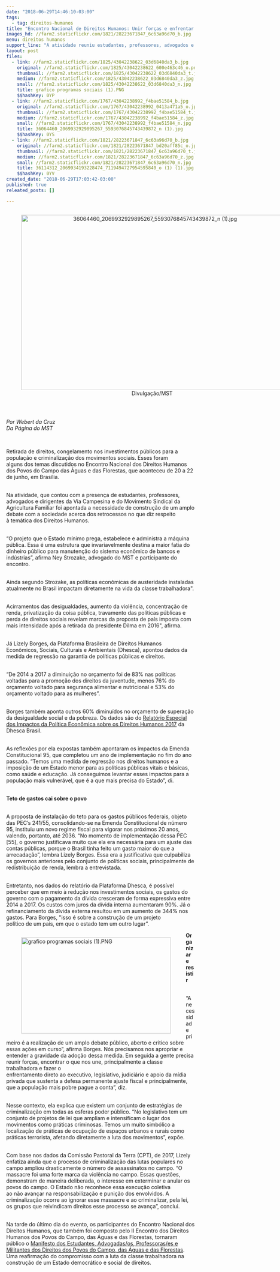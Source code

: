 ```yaml
---
date: "2018-06-29T14:46:10-03:00"
tags:
  - tag: direitos-humanos
title: "Encontro Nacional de Direitos Humanos: Unir forças e enfrentar os retrocessos  "
images_hd: //farm2.staticflickr.com/1821/28223671847_6c63a96d70_b.jpg
menu: direitos humanos
support_line: "A atividade reuniu estudantes, professores, advogados e dirigentes da Via Campesina e do Movimento Sindical da Agricultura Familiar "
layout: post
files:
  - link: //farm2.staticflickr.com/1825/43042238622_03d6840da3_b.jpg
    original: //farm2.staticflickr.com/1825/43042238622_600e463c46_o.png
    thumbnail: //farm2.staticflickr.com/1825/43042238622_03d6840da3_t.jpg
    medium: //farm2.staticflickr.com/1825/43042238622_03d6840da3_z.jpg
    small: //farm2.staticflickr.com/1825/43042238622_03d6840da3_n.jpg
    title: grafico programas sociais (1).PNG
    $$hashKey: 0YP
  - link: //farm2.staticflickr.com/1767/43042238992_f4bae51584_b.jpg
    original: //farm2.staticflickr.com/1767/43042238992_0413a471a5_o.jpg
    thumbnail: //farm2.staticflickr.com/1767/43042238992_f4bae51584_t.jpg
    medium: //farm2.staticflickr.com/1767/43042238992_f4bae51584_z.jpg
    small: //farm2.staticflickr.com/1767/43042238992_f4bae51584_n.jpg
    title: 36064460_2069932929895267_5593076845743439872_n (1).jpg
    $$hashKey: 0YS
  - link: //farm2.staticflickr.com/1821/28223671847_6c63a96d70_b.jpg
    original: //farm2.staticflickr.com/1821/28223671847_bd20aff85c_o.jpg
    thumbnail: //farm2.staticflickr.com/1821/28223671847_6c63a96d70_t.jpg
    medium: //farm2.staticflickr.com/1821/28223671847_6c63a96d70_z.jpg
    small: //farm2.staticflickr.com/1821/28223671847_6c63a96d70_n.jpg
    title: 36114312_2069934193228474_7119494727954595840_o (1) (1).jpg
    $$hashKey: 0YV
created_date: "2018-06-29T17:03:42-03:00"
published: true
releated_posts: []

---
```

<div style="text-align:center">
<figure class="image" style="display:inline-block"><img alt="36064460_2069932929895267_5593076845743439872_n (1).jpg" height="467" src="//farm2.staticflickr.com/1767/43042238992_f4bae51584_b.jpg" width="700" />
<figcaption>Divulga&ccedil;&atilde;o/MST</figcaption>
</figure>
</div>

<p>&nbsp;</p>

<p><em>Por Webert da Cruz&nbsp;<br />
Da P&aacute;gina do MST&nbsp;</em></p>

<p>&nbsp;</p>

<p>Retirada de direitos, congelamento nos investimentos p&uacute;blicos para a popula&ccedil;&atilde;o e criminaliza&ccedil;&atilde;o dos movimentos sociais. Esses foram alguns&nbsp;dos temas discutidos no Encontro Nacional dos Direitos Humanos dos Povos do Campo das &Aacute;guas e das Florestas, que aconteceu de 20 a 22 de junho, em Bras&iacute;lia.</p>

<p><br />
Na atividade, que contou com a presen&ccedil;a de estudantes, professores, advogados&nbsp;e dirigentes da Via Campesina e do Movimento Sindical da Agricultura Familiar foi apontada&nbsp;a necessidade de constru&ccedil;&atilde;o de&nbsp;um amplo debate com a sociedade acerca&nbsp;dos retrocessos no que diz respeito &agrave;&nbsp;tem&aacute;tica dos Direitos Humanos.</p>

<p><br />
&ldquo;O projeto que o Estado m&iacute;nimo prega, estabelece e administra a m&aacute;quina p&uacute;blica. Essa &eacute; uma estrutura que&nbsp;invariavelmente&nbsp;destina&nbsp;a maior fatia do dinheiro p&uacute;blico para manuten&ccedil;&atilde;o do sistema econ&ocirc;mico de bancos&nbsp;e ind&uacute;strias&rdquo;, afirma Ney Strozake, advogado do MST e participante do encontro.</p>

<p><br />
Ainda segundo Strozake,&nbsp;as pol&iacute;ticas econ&ocirc;micas de austeridade instaladas atualmente no Brasil impactam diretamente&nbsp;na vida da classe trabalhadora&quot;.</p>

<p><br />
Acirramentos das desigualdades, aumento da viol&ecirc;ncia, concentra&ccedil;&atilde;o de renda, privatiza&ccedil;&atilde;o da coisa p&uacute;blica, travamento das pol&iacute;ticas p&uacute;blicas e perda de direitos sociais revelam marcas da proposta de pa&iacute;s imposta com mais intensidade ap&oacute;s a retirada da presidente Dilma em 2016&quot;, afirma.&nbsp;</p>

<p><br />
J&aacute;&nbsp;Lizely Borges, da Plataforma Brasileira de Direitos Humanos Econ&ocirc;micos, Sociais, Culturais e Ambientais (Dhesca), apontou dados da medida de regress&atilde;o na garantia de pol&iacute;ticas p&uacute;blicas e direitos.</p>

<p><br />
&ldquo;De 2014 a 2017 a diminui&ccedil;&atilde;o no or&ccedil;amento foi de 83% nas pol&iacute;ticas voltadas para a promo&ccedil;&atilde;o dos direitos da juventude, menos 76% do or&ccedil;amento voltado para seguran&ccedil;a alimentar e nutricional e 53% do or&ccedil;amento voltado para as mulheres&rdquo;.</p>

<p><br />
Borges tamb&eacute;m aponta outros 60% diminu&iacute;dos no or&ccedil;amento de supera&ccedil;&atilde;o da desigualdade social e da pobreza. Os dados s&atilde;o do <a href="http://(http://austeridade.plataformadh.org.br/files/2017/11/publicacao_dhesca_baixa.pdf">Relat&oacute;rio Especial dos Impactos da Pol&iacute;tica Econ&ocirc;mica sobre os Direitos Humanos 2017</a> da<br />
Dhesca Brasil.</p>

<p><br />
As reflex&otilde;es por ela expostas tamb&eacute;m apontaram os impactos da Emenda Constitucional 95, que completou um ano de implementa&ccedil;&atilde;o no fim do ano passado. &ldquo;Temos uma medida de regress&atilde;o nos direitos humanos e a imposi&ccedil;&atilde;o de um Estado menor para as pol&iacute;ticas p&uacute;blicas vitais e b&aacute;sicas, como sa&uacute;de e educa&ccedil;&atilde;o. J&aacute; conseguimos levantar esses impactos&nbsp;para a popula&ccedil;&atilde;o mais vulner&aacute;vel, que &eacute; a que mais precisa do Estado&rdquo;, di.</p>

<p><br />
<strong>Teto de gastos cai sobre o povo</strong></p>

<p><br />
A proposta de instala&ccedil;&atilde;o do teto para os gastos p&uacute;blicos federais, objeto das PEC&rsquo;s 241/55, consolidando-se na Emenda Constitucional de n&uacute;mero 95, instituiu um novo regime fiscal para vigorar nos pr&oacute;ximos 20 anos, valendo, portanto, at&eacute; 2036. &ldquo;No momento de implementa&ccedil;&atilde;o dessa PEC [55], o governo justificava muito que ela era necess&aacute;ria para um ajuste das contas p&uacute;blicas, porque o Brasil tinha feito um gasto maior do que a arrecada&ccedil;&atilde;o&rdquo;, lembra Lizely Borges. Essa era a justificativa que culpabiliza os governos anteriores pelo conjunto de pol&iacute;ticas sociais, principalmente de redistribui&ccedil;&atilde;o de renda, lembra a entrevistada.</p>

<p><br />
Entretanto, nos dados do relat&oacute;rio da Plataforma Dhesca, &eacute; poss&iacute;vel perceber que em meio &agrave; redu&ccedil;&atilde;o nos investimentos sociais, os gastos do governo com o pagamento da d&iacute;vida cresceram de forma expressiva entre 2014 a 2017. Os custos com juros da d&iacute;vida interna aumentaram 90%. J&aacute; o refinanciamento da d&iacute;vida externa resultou em um aumento de 344% nos gastos. Para Borges, &quot;isso &eacute;&nbsp;sobre a constru&ccedil;&atilde;o de um projeto<br />
pol&iacute;tico de um pa&iacute;s, em que o estado tem um outro lugar&rdquo;.</p>

<figure class="image" style="float:left"><img alt="grafico programas sociais (1).PNG" height="256" src="//farm2.staticflickr.com/1825/43042238622_03d6840da3_b.jpg" width="400" />
<figcaption></figcaption>
</figure>

<p><strong>Organizar e resistir</strong></p>

<p><br />
&ldquo;A necessidade primeiro &eacute; a realiza&ccedil;&atilde;o de um amplo debate p&uacute;blico, aberto e cr&iacute;tico sobre essas a&ccedil;&otilde;es em curso&rdquo;, afirma Borges. N&oacute;s precisamos nos apropriar e entender a gravidade da ado&ccedil;&atilde;o dessa medida. Em seguida a gente precisa reunir for&ccedil;as, encontrar o que nos une, principalmente a classe trabalhadora e fazer o<br />
enfrentamento direto ao executivo, legislativo, judici&aacute;rio e apoio da m&iacute;dia privada que sustenta a defesa permanente ajuste fiscal e principalmente, que a popula&ccedil;&atilde;o mais pobre pague a conta&rdquo;, diz.&nbsp;</p>

<p><br />
Nesse contexto, ela explica que existem um conjunto de estrat&eacute;gias de criminaliza&ccedil;&atilde;o em todas as esferas poder p&uacute;blico. &ldquo;No legislativo tem um conjunto de projetos de lei que ampliam e intensificam o lugar dos movimentos como pr&aacute;ticas criminosas. Temos um muito simb&oacute;lico a localiza&ccedil;&atilde;o de pr&aacute;ticas de ocupa&ccedil;&atilde;o de espa&ccedil;os urbanos e rurais como pr&aacute;ticas terrorista, afetando diretamente a luta dos movimentos&rdquo;, exp&otilde;e.</p>

<p><br />
Com base nos dados da Comiss&atilde;o Pastoral da Terra (CPT), de 2017, Lizely enfatiza ainda que o processo de criminaliza&ccedil;&atilde;o das lutas populares no campo ampliou drasticamente o n&uacute;mero de assassinatos no campo. &ldquo;O massacre foi uma forte marca da viol&ecirc;ncia no campo. Essas quest&otilde;es, demonstram de maneira deliberada, o interesse em exterminar e anular os povos do campo. O Estado n&atilde;o reconhece essa execu&ccedil;&atilde;o coletiva<br />
ao n&atilde;o avan&ccedil;ar na responsabiliza&ccedil;&atilde;o e puni&ccedil;&atilde;o dos envolvidos. A criminaliza&ccedil;&atilde;o ocorre ao ignorar esse massacre e ao criminalizar, pela lei, os grupos que reivindicam direitos esse processo se avan&ccedil;a&rdquo;, conclui.</p>

<p><br />
Na tarde do &uacute;ltimo dia do evento, os participantes do Encontro Nacional dos Direitos Humanos, que tamb&eacute;m foi composto pelo II Encontro dos Direitos Humanos dos Povos do Campo, das &Aacute;guas e das Florestas, tornaram p&uacute;blico o <a href="http://(http://www.mst.org.br/2018/06/25/participantes-do-ii-encontro-dos- direitos-humanos-dos-povos-do-campo-das-aguas-e-das-florestas-lancam- manifesto.html">Manifesto dos Estudantes, Advogadas/os, Professoras/es e Militantes dos Direitos dos Povos do Campo, das &Aacute;guas e das Florestas</a>. Uma reafirma&ccedil;&atilde;o do compromisso com a luta da classe trabalhadora na constru&ccedil;&atilde;o de um Estado democr&aacute;tico e social de direitos.</p>
